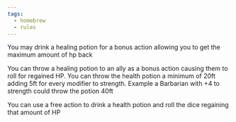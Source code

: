 ```yaml
---
tags:
  - homebrew
  - rules
---
```

You may drink a healing potion for a bonus action allowing you to get the maximum amount of hp back

You can throw a healing potion to an ally as a bonus action causing them to roll for regained HP. You can throw the health potion a minimum of 20ft adding 5ft for every modifier to strength. Example a Barbarian with +4 to strength could throw the potion 40ft

You can use a free action to drink a health potion and roll the dice regaining that amount of HP
